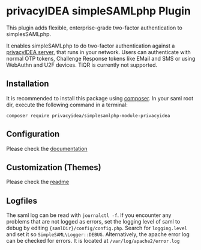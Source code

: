 # privacyIDEA simpleSAMLphp Plugin

This plugin adds flexible, enterprise-grade two-factor authentication 
to simplesSAMLphp. 

It enables simpleSAMLphp to do two-factor authentication against 
a [privacyIDEA server](https://github.com/privacyidea/privacyidea), 
that runs in your network. Users can authenticate with normal OTP tokens, 
Challenge Response tokens like EMail and SMS or using WebAuthn and U2F devices.
TiQR is currently not supported.

## Installation
It is recommended to install this package using [composer](https://getcomposer.org/). In your saml root dir, execute the following command in a terminal:

`composer require privacyidea/simplesamlphp-module-privacyidea`

## Configuration
Please check the [documentation](https://github.com/privacyidea/simplesamlphp-module-privacyidea/blob/master/docs/privacyidea.md)

## Customization (Themes)
Please check the [readme](https://github.com/privacyidea/simplesamlphp-module-privacyidea/blob/master/themes/README.md)

## Logfiles
The saml log can be read with `journalctl -f`. If you encounter any problems that are not logged as errors, set the logging level of saml to debug by editing `{samlDir}/config/config.php`. Search for `logging.level` and set it so `SimpleSAML\Logger::DEBUG`. Alternatively, the apache error log can be checked for errors. It is located at `/var/log/apache2/error.log`
